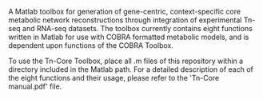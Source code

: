 A Matlab toolbox for generation of gene-centric, context-specific core metabolic network reconstructions through integration of experimental Tn-seq and RNA-seq datasets. The toolbox currently contains eight functions written in Matlab for use with COBRA formatted metabolic models, and is dependent upon functions of the COBRA Toolbox.

To use the Tn-Core Toolbox, place all .m files of this repository within a directory included in the Matlab path. For a detailed description of each of the eight functions and their usage, please refer to the 'Tn-Core manual.pdf' file.
